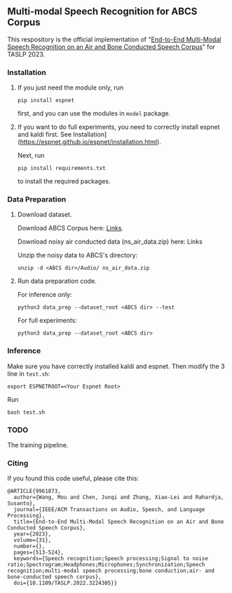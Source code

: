 ## Multi-modal Speech Recognition for ABCS Corpus

 This respository is the official implementation of "[End-to-End Multi-Modal Speech Recognition on an Air and Bone Conducted Speech Corpus](https://ieeexplore.ieee.org/stamp/stamp.jsp?tp=&arnumber=9961873)" for TASLP 2023. 



### Installation

1. If you just need the module only, run

   ```
   pip install espnet
   ```

   first, and you can use the modules in `model` package.

2. If you want to do full experiments, you need to correctly install espnet and kaldi first. See Installation](https://espnet.github.io/espnet/installation.html).

   Next, run

   ```
   pip install requirements.txt
   ```

   to install the required packages.



### Data Preparation

1. Download dataset.

   Download ABCS Corpus here: [Links](https://github.com/wangmou21/abcs?tab=readme-ov-file).

   Download noisy air conducted data (ns_air_data.zip) here: Links

   Unzip the noisy data to ABCS's directory:

   ```
   unzip -d <ABCS dir>/Audio/ ns_air_data.zip
   ```

2. Run data preparation code.

   For inference only:

   ```
   python3 data_prep --dataset_root <ABCS dir> --test
   ```

   For full experiments:

   ```
   python3 data_prep --dataset_root <ABCS dir>
   ```

   

### Inference

Make sure you have correctly installed kaldi and espnet.  Then modify the 3 line in `test.sh`:

```
export ESPNETROOT=<Your Espnet Root>
```

Run

```
bash test.sh
```



### TODO

The training pipeline.



### Citing

If you found this code useful, please cite this:

```
@ARTICLE{9961873,
  author={Wang, Mou and Chen, Junqi and Zhang, Xiao-Lei and Rahardja, Susanto},
  journal={IEEE/ACM Transactions on Audio, Speech, and Language Processing}, 
  title={End-to-End Multi-Modal Speech Recognition on an Air and Bone Conducted Speech Corpus}, 
  year={2023},
  volume={31},
  number={},
  pages={513-524},
  keywords={Speech recognition;Speech processing;Signal to noise ratio;Spectrogram;Headphones;Microphones;Synchronization;Speech recognition;multi-modal speech processing;bone conduction;air- and bone-conducted speech corpus},
  doi={10.1109/TASLP.2022.3224305}}
```



